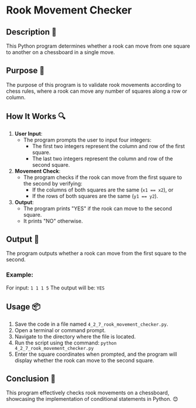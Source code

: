 # Rook Movement Checker

## Description 📝
This Python program determines whether a rook can move from one square to another on a chessboard in a single move.

## Purpose 🎯
The purpose of this program is to validate rook movements according to chess rules, where a rook can move any number of squares along a row or column.

## How It Works 🔍
1. **User Input**:
   - The program prompts the user to input four integers:
     - The first two integers represent the column and row of the first square.
     - The last two integers represent the column and row of the second square.
2. **Movement Check**:
   - The program checks if the rook can move from the first square to the second by verifying:
     - If the columns of both squares are the same (`x1 == x2`), or
     - If the rows of both squares are the same (`y1 == y2`).
3. **Output**:
   - The program prints "YES" if the rook can move to the second square.
   - It prints "NO" otherwise.

## Output 📜
The program outputs whether a rook can move from the first square to the second.

### Example:
For input: `1 1 1 5` The output will be: `YES`

## Usage 📦
1. Save the code in a file named `4_2_7_rook_movement_checker.py`.
2. Open a terminal or command prompt.
3. Navigate to the directory where the file is located.
4. Run the script using the command:
   `python 4_2_7_rook_movement_checker.py`
5. Enter the square coordinates when prompted, and the program will display whether the rook can move to the second square.

## Conclusion 🚀
This program effectively checks rook movements on a chessboard, showcasing the implementation of conditional statements in Python.
😊
